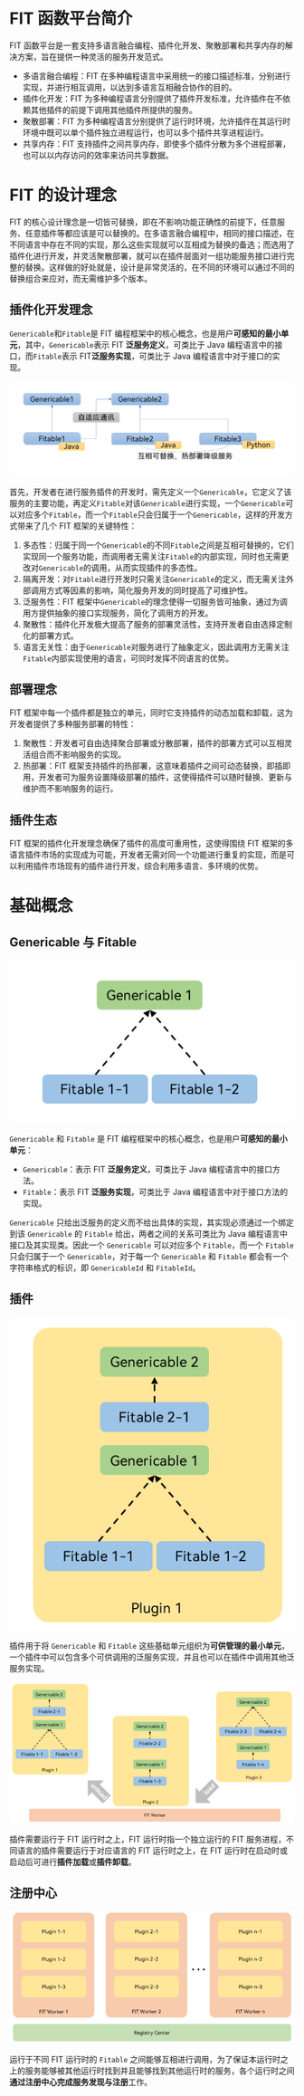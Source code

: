 # FIT 函数平台简介

FIT 函数平台是一套支持多语言融合编程、插件化开发、聚散部署和共享内存的解决方案，旨在提供一种灵活的服务开发范式。

- 多语言融合编程：FIT 在多种编程语言中采用统一的接口描述标准，分别进行实现，并进行相互调用，以达到多语言互相融合协作的目的。
- 插件化开发：FIT 为多种编程语言分别提供了插件开发标准，允许插件在不依赖其他插件的前提下调用其他插件所提供的服务。
- 聚散部署：FIT 为多种编程语言分别提供了运行时环境，允许插件在其运行时环境中既可以单个插件独立进程运行，也可以多个插件共享进程运行。
- 共享内存：FIT 支持插件之间共享内存，即使多个插件分散为多个进程部署，也可以以内存访问的效率来访问共享数据。

# FIT 的设计理念

FIT 的核心设计理念是一切皆可替换，即在不影响功能正确性的前提下，任意服务、任意插件等都应该是可以替换的。在多语言融合编程中，相同的接口描述，在不同语言中存在不同的实现，那么这些实现就可以互相成为替换的备选；而选用了插件化进行开发，并灵活聚散部署，就可以在插件层面对一组功能服务接口进行完整的替换。这样做的好处就是，设计是非常灵活的，在不同的环境可以通过不同的替换组合来应对，而无需维护多个版本。

## 插件化开发理念

`Genericable`和`Fitable`是 FIT 编程框架中的核心概念，也是用户**可感知的最小单元**，其中，`Genericable`表示 FIT **泛服务定义**，可类比于 Java 编程语言中的接口，而`Fitable`表示 FIT ​**泛服务实现**​，可类比于 Java 编程语言中对于接口的实现。

![image](../../../resources/framework/fit/overview/genericable_fitable.png)

首先，开发者在进行服务插件的开发时，需先定义一个`Genericable`，它定义了该服务的主要功能，再定义`Fitable`对该`Genericable`进行实现，一个`Genericable`可以对应多个`Fitable`，而一个`Fitable`只会归属于一个`Genericable`，这样的开发方式带来了几个 FIT 框架的关键特性：

1. 多态性：归属于同一个`Genericable`的不同`Fitable`之间是互相可替换的，它们实现同一个服务功能，而调用者无需关注`Fitable`的内部实现，同时也无需更改对`Genericable`的调用，从而实现插件的多态性。
2. 隔离开发：对`Fitable`进行开发时只需关注`Genericable`的定义，而无需关注外部调用方式等因素的影响，简化服务开发的同时提高了可维护性。
3. 泛服务性：FIT 框架中`Genericable`的理念使得一切服务皆可抽象，通过为调用方提供抽象的接口实现服务，简化了调用方的开发。
4. 聚散性：插件化开发极大提高了服务的部署灵活性，支持开发者自由选择定制化的部署方式。
5. 语言无关性：由于`Genericable`对服务进行了抽象定义，因此调用方无需关注`Fitable`内部实现使用的语言，可同时发挥不同语言的优势。

## 部署理念

FIT 框架中每一个插件都是独立的单元，同时它支持插件的动态加载和卸载，这为开发者提供了多种服务部署的特性：

1. 聚散性：开发者可自由选择聚合部署或分散部署，插件的部署方式可以互相灵活组合而不影响服务的实现。
2. 热部署：FIT 框架支持插件的热部署，这意味着插件之间可动态替换，即插即用，开发者可为服务设置降级部署的插件，这使得插件可以随时替换、更新与维护而不影响服务的运行。

## 插件生态

FIT 框架的插件化开发理念确保了插件的高度可重用性，这使得围绕 FIT 框架的多语言插件市场的实现成为可能，开发者无需对同一个功能进行重复的实现，而是可以利用插件市场现有的插件进行开发，综合利用多语言、多环境的优势。

# 基础概念

## Genericable 与 Fitable

![image](../../../resources/framework/fit/overview/fitable_implement_genericable.png)

`Genericable` 和 `Fitable` 是 FIT 编程框架中的核心概念，也是用户**可感知的最小单元**：

- `Genericable`：表示 FIT **泛服务定义**，可类比于 Java 编程语言中的接口方法。
- `Fitable`：表示 FIT **泛服务实现**，可类比于 Java 编程语言中对于接口方法的实现。

`Genericable` 只给出泛服务的定义而不给出具体的实现，其实现必须通过一个绑定到该 `Genericable` 的 `Fitable` 给出，两者之间的关系可类比为 Java 编程语言中接口及其实现类。因此一个 `Genericable` 可以对应多个 `Fitable`，而一个 `Fitable` 只会归属于一个 `Genericable`，对于每一个 `Genericable` 和 `Fitable` 都会有一个字符串格式的标识，即 `GenericableId` 和 `FitableId`。

## 插件

![image](../../../resources/framework/fit/overview/multi_fitable.png)

插件用于将 `Genericable` 和 `Fitable` 这些基础单元组织为**可供管理的最小单元**，一个插件中可以包含多个可供调用的泛服务实现，并且也可以在插件中调用其他泛服务实现。

![image](../../../resources/framework/fit/overview/full_fitable.png)

插件需要运行于 FIT 运行时之上，FIT 运行时指一个独立运行的 FIT 服务进程，不同语言的插件需要运行于对应语言的 FIT 运行时之上，在 FIT 运行时在启动时或启动后可进行**插件加载**或**插件卸载**。

## 注册中心

![image](../../../resources/framework/fit/overview/plugin.png)

运行于不同 FIT 运行时的 `Fitable` 之间能够互相进行调用，为了保证本运行时之上的服务能够被其他运行时找到并且能够找到其他运行时的服务，各个运行时之间**通过注册中心完成服务发现与注册**工作。
